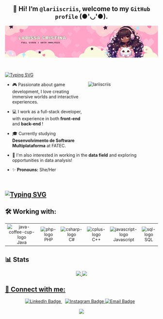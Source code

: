 
 ##  <div align="center"> 👋 Hi! I’m `@lariiscriis`, welcome to my `GitHub profile` (●'◡'●).</div>


![github-header-image (3)](header_github.png)
 
  <br>
  
<a href="https://git.io/typing-svg"><img src="https://readme-typing-svg.herokuapp.com?font=Fira+Code&size=19&duration=3500&pause=1000&color=FFA4C7&width=587&separator=%3E&lines=System.out.println(%22Hello%2C+World!%22);%3Eecho+%22Hello%2C+World!%22;%3EConsole.WriteLine(%22Hello%2C+World!%22);%3Ecout+%3C%3C+%22Hello%2C+World!%22+%3C%3C+endl;%3Econsole.log(%22Hello%2C+World!%22);%3ESELECT+nome++FROM+pessoas++WHERE+nome+%3D+'Larissa';" alt="Typing SVG" />
</a>

<div>
   <img align="right" alt="lariiscriis" width="230" height="230" src="https://i.pinimg.com/474x/81/5e/ef/815eefdb69dcbc97214ff20d33b1e319.jpg">

- 🎮 Passionate about game development, I love creating immersive worlds and interactive experiences.

- 💻 I work as a full-stack developer, with experience in both **front-end** and **back-end** !

- 🎓 Currently studying **Desenvolvimento de Software Multiplataforma** at FATEC.

- 🌱  I'm also interested in working in the **data field** and exploring opportunities in data analysis!

- ✨ **Pronouns:** She/Her
</div>

<br>

## <a href="https://git.io/typing-svg"><img src="https://readme-typing-svg.herokuapp.com?font=Fira+Code&pause=1000&color=FFA4C7&width=435&lines=%E2%9D%A4%EF%B8%8F+Favorite+Repos" alt="Typing SVG" /></a>

  ## 🛠️ Working with: 

  <table align="center">
    <tr>
        <td align="center">
             <img style="width: 100%; max-width: 300px;" src="https://github.com/user-attachments/assets/40b55e67-4318-4c47-85e8-3ed6d0c0e8fb" alt="java-coffee-cup-logo"/>
            <br>Java 
        </td>
        <td align="center">
            <img style="width: 100%; max-width: 300px;" src="https://github.com/user-attachments/assets/9bb0576b-418d-4875-9f96-3abee3c6e7b4" alt="php-logo"/>
            <br>PHP
        </td>
        <td align="center">
            <img  style="width: 90%; max-width: 300px;"src="https://github.com/user-attachments/assets/5dfdfa14-28be-4b45-8e4f-2881bf96aa9c" alt="csharp-logo"/>
            <br>C#
        </td>
       <td align="center">
            <img  style="width: 80%; max-width: 300px;" src="https://github.com/user-attachments/assets/84d8ac1d-e992-485a-af7c-534cf0b786a8" alt="cplus-logo"/>
            <br>C++
        </td>
        <td align="center">
            <img  style="width: 80%; max-width: 300px;" src="https://github.com/user-attachments/assets/3fb61c09-0346-419c-b193-df4f6f6b78c0" alt="javascript-logo"/>
            <br>Javascript
        </td>
         </td>
        <td align="center">
            <img  style="width: 80%; max-width: 300px;" src="https://github.com/user-attachments/assets/e3509be1-d449-411d-adae-5e8ab3108ead" alt="sql-logo"/>
            <br>SQL
        </td>
    </tr>
</table>


##  📊 Stats  
<div align="center">
<a href="https://github.com/lariiscriis">
<img loading="lazy" height="180em" src="https://github-readme-stats.vercel.app/api/top-langs/?username=lariiscriis&layout=compact&langs_count=7&theme=rose"/>
<img loading="lazy" height="180em" src="https://github-readme-stats.vercel.app/api?username=lariiscriis&show_icons=true&theme=rose&include_all_commits=true&count_private=true"/>
</div>



## 📲 Connect with me:
<div  align="center">
<a href="https://www.linkedin.com/in/larissa-cristina-45488532a/" target="_blank" style="margin-right: 10px;">
    <img src="https://img.shields.io/badge/-LinkedIn-FE9093?style=for-the-badge&logo=linkedin&logoColor=white" alt="LinkedIn Badge" width="100" height="30" />
</a>
<a href="https://www.instagram.com/laris_criis/" target="_blank">
    <img src="https://img.shields.io/badge/-Instagram-FE9093?style=for-the-badge&logo=instagram&logoColor=white" alt="Instagram Badge" width="100" height="30" />
</a>

  <a href="mailto:larissa.santana.ae2020@gmail.com" target="_blank" style="margin-right: 10px;">
     <img src="https://img.shields.io/badge/-Email-FE9093?style=for-the-badge&logo=gmail&logoColor=white" alt="Email Badge" width="100" height="30" />
</a>
  </div>

<br> 

<div  align="center">
<img width="600"src="https://i.pinimg.com/originals/f6/29/36/f629365f298cad35688f34b4d456945f.gif"/>
</div>




